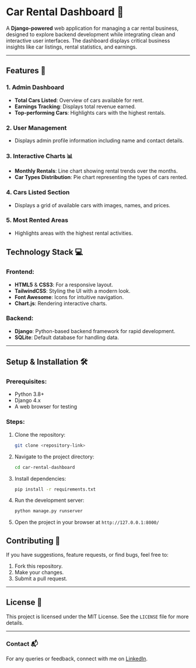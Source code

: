 # Car Rental Dashboard 🚗

A **Django-powered** web application for managing a car rental business, designed to explore backend development while integrating clean and interactive user interfaces. The dashboard displays critical business insights like car listings, rental statistics, and earnings.

---

## Features 🌟

### 1. **Admin Dashboard**
- **Total Cars Listed**: Overview of cars available for rent.
- **Earnings Tracking**: Displays total revenue earned.
- **Top-performing Cars**: Highlights cars with the highest rentals.

### 2. **User Management**
- Displays admin profile information including name and contact details.

### 3. **Interactive Charts** 📊
- **Monthly Rentals**: Line chart showing rental trends over the months.
- **Car Types Distribution**: Pie chart representing the types of cars rented.

### 4. **Cars Listed Section**
- Displays a grid of available cars with images, names, and prices.

### 5. **Most Rented Areas**
- Highlights areas with the highest rental activities.



## Technology Stack 💻

### Frontend:
- **HTML5** & **CSS3**: For a responsive layout.
- **TailwindCSS**: Styling the UI with a modern look.
- **Font Awesome**: Icons for intuitive navigation.
- **Chart.js**: Rendering interactive charts.

### Backend:
- **Django**: Python-based backend framework for rapid development.
- **SQLite**: Default database for handling data.

---

## Setup & Installation 🛠️

### Prerequisites:
- Python 3.8+
- Django 4.x
- A web browser for testing

### Steps:
1. Clone the repository:
   ```bash
   git clone <repository-link>
   ```
2. Navigate to the project directory:
   ```bash
   cd car-rental-dashboard
   ```
3. Install dependencies:
   ```bash
   pip install -r requirements.txt
   ```
4. Run the development server:
   ```bash
   python manage.py runserver
   ```
5. Open the project in your browser at `http://127.0.0.1:8000/`


## Contributing 🤝

If you have suggestions, feature requests, or find bugs, feel free to:
1. Fork this repository.
2. Make your changes.
3. Submit a pull request.

---

## License 📜
This project is licensed under the MIT License. See the `LICENSE` file for more details.

---

### Contact 📬
For any queries or feedback, connect with me on [LinkedIn](https://www.linkedin.com/in/basu-anurag/).
